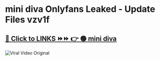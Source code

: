 
 # mini diva Onlyfans Leaked - Update Files vzv1f

## <h2><a href="https://clipsfans.com/mini_diva&ref=git">🔗 Click to LINKS ⏩⏩ 👉 🟢 mini diva </a></h2>

<a href="https://clipsfans.com/mini_diva&ref=git" rel="nofollow" data-target="animated-image.originalLink"><img src="https://i.ibb.co.com/xMMVF88/686577567.gif" alt="Viral Video Original" style="max-width: 100%; display: inline-block;" data-target="animated-image.originalImage"></a>

